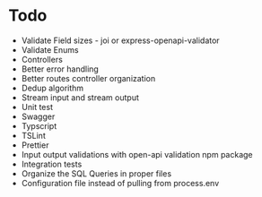 # Todo
* Validate Field sizes - joi or express-openapi-validator
* Validate Enums
* Controllers
* Better error handling
* Better routes controller organization
* Dedup algorithm
* Stream input and stream output
* Unit test
* Swagger
* Typscript
* TSLint
* Prettier
* Input output validations with open-api validation npm package
* Integration tests
* Organize the SQL Queries in proper files
* Configuration file instead of pulling from process.env
